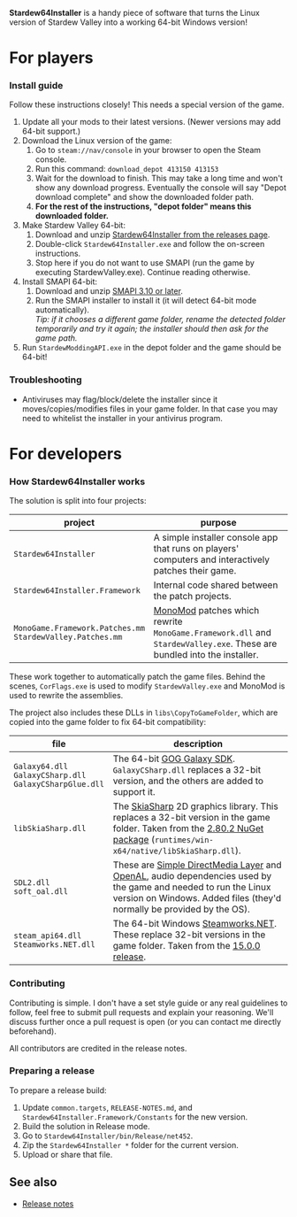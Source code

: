**Stardew64Installer** is a handy piece of software that turns the Linux version of Stardew Valley
into a working 64-bit Windows version!

# For players
### Install guide
Follow these instructions closely! This needs a special version of the game.

1. Update all your mods to their latest versions. (Newer versions may add 64-bit support.)
2. Download the Linux version of the game:
   1. Go to `steam://nav/console` in your browser to open the Steam console.
   2. Run this command: `download_depot 413150 413153`
   3. Wait for the download to finish. This may take a long time and won't show any download
      progress. Eventually the console will say
      "Depot download complete" and show the downloaded folder path.
   4. **For the rest of the instructions, "depot folder" means this downloaded folder.**
3. Make Stardew Valley 64-bit:
   1. Download and unzip [Stardew64Installer from the releases page](https://github.com/Steviegt6/Stardew64Installer/releases).
   2. Double-click `Stardew64Installer.exe` and follow the on-screen instructions.
   3. Stop here if you do not want to use SMAPI (run the game by executing StardewValley.exe). Continue reading otherwise.
4. Install SMAPI 64-bit:
   1. Download and unzip [SMAPI 3.10 or later](https://smapi.io/).  
   2. Run the SMAPI installer to install it (it will detect 64-bit mode automatically).  
      _Tip: if it chooses a different game folder, rename the detected folder temporarily and try
      it again; the installer should then ask for the game path._
5. Run `StardewModdingAPI.exe` in the depot folder and the game should be 64-bit!

### Troubleshooting
* Antiviruses may flag/block/delete the installer since it moves/copies/modifies files in your game
  folder. In that case you may need to whitelist the installer in your antivirus program.

# For developers
### How Stardew64Installer works
The solution is split into four projects:

project | purpose
------- | -------
`Stardew64Installer` | A simple installer console app that runs on players' computers and interactively patches their game.
`Stardew64Installer.Framework` | Internal code shared between the patch projects.
`MonoGame.Framework.Patches.mm`<br />`StardewValley.Patches.mm` | [MonoMod](https://github.com/MonoMod/MonoMod) patches which rewrite `MonoGame.Framework.dll` and `StardewValley.exe`. These are bundled into the installer.

These work together to automatically patch the game files. Behind the scenes, `CorFlags.exe` is
used to modify `StardewValley.exe` and MonoMod is used to rewrite the assemblies.

The project also includes these DLLs in `libs\CopyToGameFolder`, which are copied into the game
folder to fix 64-bit compatibility:

file | description
---- | -----------
`Galaxy64.dll`<br />`GalaxyCSharp.dll`<br />`GalaxyCSharpGlue.dll` | The 64-bit [GOG Galaxy SDK](https://docs.gog.com/sdk/). `GalaxyCSharp.dll` replaces a 32-bit version, and the others are added to support it.
`libSkiaSharp.dll` | The [SkiaSharp](https://github.com/mono/SkiaSharp) 2D graphics library. This replaces a 32-bit version in the game folder. Taken from the [2.80.2 NuGet package](https://www.nuget.org/packages/SkiaSharp) (`runtimes/win-x64/native/libSkiaSharp.dll`).
`SDL2.dll`<br />`soft_oal.dll` | These are [Simple DirectMedia Layer](https://www.libsdl.org/) and [OpenAL](https://openal.org/), audio dependencies used by the game and needed to run the Linux version on Windows. Added files (they'd normally be provided by the OS).
`steam_api64.dll`<br />`Steamworks.NET.dll` | The 64-bit Windows [Steamworks.NET](https://github.com/rlabrecque/Steamworks.NET). These replace 32-bit versions in the game folder. Taken from the [15.0.0 release](https://github.com/rlabrecque/Steamworks.NET/releases).

### Contributing
Contributing is simple. I don't have a set style guide or any real guidelines to follow, feel free
to submit pull requests and explain your reasoning. We'll discuss further once a pull request is
open (or you can contact me directly beforehand).

All contributors are credited in the release notes.

### Preparing a release
To prepare a release build:

1. Update `common.targets`, `RELEASE-NOTES.md`, and `Stardew64Installer.Framework/Constants` for the new version.
2. Build the solution in Release mode.
3. Go to `Stardew64Installer/bin/Release/net452`.
4. Zip the `Stardew64Installer *` folder for the current version.
4. Upload or share that file.

## See also
* [Release notes](RELEASE-NOTES.md)
